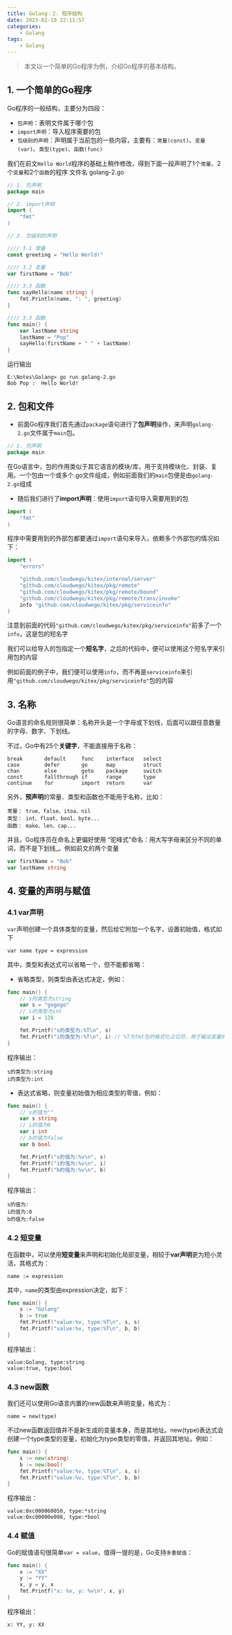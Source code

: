 ```yaml
---
title: Golang：2. 程序结构
date: 2023-02-10 22:11:57
categories:
    - Golang
tags:
    - Golang
---
```

> 本文以一个简单的Go程序为例，介绍Go程序的基本结构。
<!-- more -->
## 1. 一个简单的Go程序
Go程序的一般结构，主要分为四段：
* `包声明`：表明文件属于哪个包
* `import声明`：导入程序需要的包
* `包级别的声明`：声明属于当前包的一些内容，主要有：`常量(const)`、`变量(var)`、`类型(type)`、`函数(func)`

我们在前文`Hello World`程序的基础上稍作修改，得到下面一段声明了1个`常量`、2个`变量`和2个`函数`的程序
文件名 golang-2.go
```go
// 1. 包声明 
package main

// 2. import声明
import (
	"fmt"
)

// 3. 包级别的声明

//// 3.1 常量
const greeting = "Hello World!"

//// 3.2 变量
var firstName = "Bob"

//// 3.3 函数
func sayHello(name string) {
	fmt.Println(name, ": ", greeting)
}

//// 3.3 函数
func main() {
	var lastName string
	lastName = "Pop"
	sayHello(firstName + " " + lastName)
}
```
运行输出
```shell
E:\Notes\Golang> go run golang-2.go
Bob Pop :  Hello World!
```

## 2. 包和文件
* 前面Go程序我们首先通过`package`语句进行了**包声明**操作，来声明`golang-2.go`文件属于`main`包。
```go
// 1. 包声明 
package main
```
在Go语言中，包的作用类似于其它语言的模块/库，用于支持模块化、封装、复用。一个包由一个或多个.go文件组成，例如前面我们的`main`包便是由`golang-2.go`组成


* 随后我们进行了**import声明**：使用`import`语句导入需要用到的包

``` go
import (
	"fmt"
)
```
程序中需要用到的外部包都要通过`import`语句来导入，依赖多个外部包的情况如下：
```go
import (
	"errors"

	"github.com/cloudwego/kitex/internal/server"
	"github.com/cloudwego/kitex/pkg/remote"
	"github.com/cloudwego/kitex/pkg/remote/bound"
	"github.com/cloudwego/kitex/pkg/remote/trans/invoke"
	info "github.com/cloudwego/kitex/pkg/serviceinfo"
)
```
注意到前面的代码`"github.com/cloudwego/kitex/pkg/serviceinfo"`前多了一个`info`，这是包的短名字

我们可以给导入的包指定一个**短名字**，之后的代码中，便可以使用这个短名字来引用包的内容

例如前面的例子中，我们便可以使用`info`，而不再是`serviceinfo`来引用`"github.com/cloudwego/kitex/pkg/serviceinfo"`包的内容


## 3. 名称
Go语言的命名规则很简单：名称开头是一个字母或下划线，后面可以跟任意数量的字母、数字、下划线。

不过，Go中有25个**关键字**，不能直接用于名称：
```
break       default     func    interface   select
case        defer       go      map         struct
chan        else        goto    package     switch
const       fallthrough if      range       type
continue    for         import  return      var
```
另外，**预声明**的常量、类型和函数也不能用于名称，比如：
```
常量： true、false、itoa、nil
类型： int、float、bool、byte...
函数： make、len、cap...
```
并且，Go程序员在命名上更偏好使用 “驼峰式”命名：用大写字母来区分不同的单词，而不是下划线_。例如前文的两个变量
```go
var firstName = "Bob"
var lastName string
```

## 4. 变量的声明与赋值
### 4.1 var声明
`var`声明创建一个具体类型的变量，然后给它附加一个名字，设置初始值，格式如下
```
var name type = expression
```
其中，类型和表达式可以省略一个，但不能都省略：
* 省略类型，则类型由表达式决定，例如：
``` go
func main() {
    // s的类型为string
    var s = "gogogo"
    // i的类型为int
    var i = 128

    fmt.Printf("s的类型为:%T\n", s)
    fmt.Printf("i的类型为:%T\n", i) // %T为fmt包的格式化占位符，用于输出变量的类型
}
```
程序输出：
```shell
s的类型为:string
i的类型为:int
```
* 表达式省略，则变量初始值为相应类型的零值，例如：
``` go
func main() {
    // s的值为""
    var s string
    // i的值为0
    var i int
    // b的值为false
    var b bool

    fmt.Printf("s的值为:%v\n", s)
    fmt.Printf("i的值为:%v\n", i)
    fmt.Printf("b的值为:%v\n", b)
}
```
程序输出：
```shell
s的值为:
i的值为:0
b的值为:false
```

### 4.2 短变量
在函数中，可以使用**短变量**来声明和初始化局部变量，相较于**var声明**更为短小灵活，其格式为：
```
name := expression
```
其中，`name`的类型由expression决定，如下：
```go
func main() {
	s := "Golang"
	b := true
	fmt.Printf("value:%v, type:%T\n", s, s)
	fmt.Printf("value:%v, type:%T\n", b, b)
}
```
程序输出：
```
value:Golang, type:string
value:true, type:bool
```

### 4.3 new函数
我们还可以使用Go语言内置的new函数来声明变量，格式为：
```
name = new(type)
```
不过new函数返回值并不是新生成的变量本身，而是其地址。new(type)表达式会创建一个type类型的变量，初始化为type类型的零值，并返回其地址。例如：
``` go
func main() {
	s := new(string)
	b := new(bool)
	fmt.Printf("value:%v, type:%T\n", s, s)
	fmt.Printf("value:%v, type:%T\n", b, b)
}
```
程序输出：
```
value:0xc000060050, type:*string
value:0xc00000e098, type:*bool
```

### 4.4 赋值
Go的赋值语句很简单`var = value`，值得一提的是，Go支持`多重赋值`：
```go
func main() {
	x := "XX"
	y := "YY"
	x, y = y, x
	fmt.Printf("x: %v, y: %v\n", x, y)
}
```
程序输出：
```
x: YY, y: XX
```